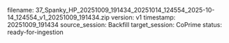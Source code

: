 filename: 37_Spanky_HP_20251009_191434_20251014_124554_2025-10-14_124554_v1_20251009_191434.zip
version: v1
timestamp: 20251009_191434
source_session: Backfill
target_session: CoPrime
status: ready-for-ingestion
